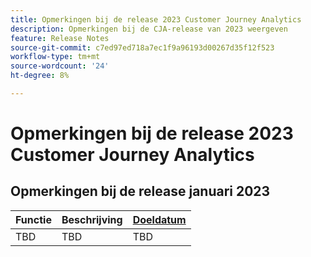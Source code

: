 ```yaml
---
title: Opmerkingen bij de release 2023 Customer Journey Analytics
description: Opmerkingen bij de CJA-release van 2023 weergeven
feature: Release Notes
source-git-commit: c7ed97ed718a7ec1f9a96193d00267d35f12f523
workflow-type: tm+mt
source-wordcount: '24'
ht-degree: 8%

---
```


# Opmerkingen bij de release 2023 Customer Journey Analytics

## Opmerkingen bij de release januari 2023

| Functie | Beschrijving | [Doeldatum](/help/release-notes/releases.md) |
| ----------- | ---------- | ----- |
| TBD | TBD | TBD |